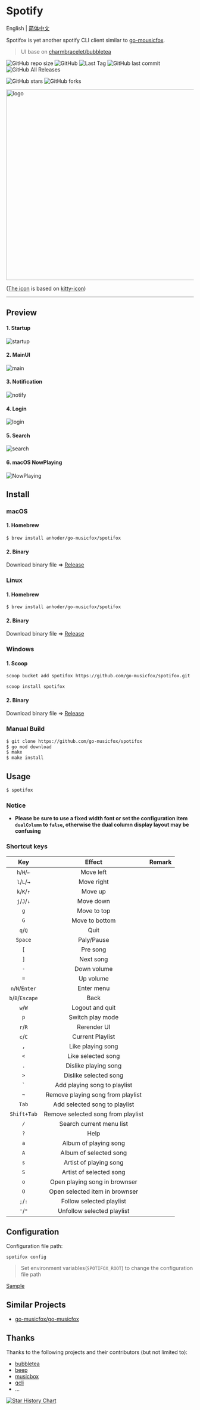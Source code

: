 # Spotify

English | [简体中文](./README_CN.md)

Spotifox is yet another spotify CLI client similar to [go-mousicfox](https://github.com/go-musicfox/spotifox).

> UI base on [charmbracelet/bubbletea](https://github.com/charmbracelet/bubbletea)

![GitHub repo size](https://img.shields.io/github/repo-size/go-musicfox/spotifox) ![GitHub](https://img.shields.io/github/license/go-musicfox/spotifox) ![Last Tag](https://badgen.net/github/tag/go-musicfox/spotifox) ![GitHub last commit](https://badgen.net/github/last-commit/go-musicfox/spotifox) ![GitHub All Releases](https://img.shields.io/github/downloads/go-musicfox/spotifox/total)

![GitHub stars](https://img.shields.io/github/stars/go-musicfox/spotifox?style=social) ![GitHub forks](https://img.shields.io/github/forks/go-musicfox/spotifox?style=social)

<p><img src="previews/logo.png" alt="logo" width="512"/></p>

([The icon](https://github.com/go-musicfox/go-musicfox-icon) is based on [kitty-icon](https://github.com/DinkDonk/kitty-icon))

------------------------------

## Preview

#### 1. Startup

![startup](previews/startup.png)

#### 2. MainUI

![main](previews/main.png)

#### 3. Notification

![notify](previews/notify.png)

#### 4. Login

![login](previews/login.png)

#### 5. Search

![search](previews/search.png)

#### 6. macOS NowPlaying

![NowPlaying](previews/nowplaying.png)

## Install

### macOS

#### 1. Homebrew

```sh
$ brew install anhoder/go-musicfox/spotifox
```

#### 2. Binary

Download binary file => [Release](https://github.com/go-musicfox/spotifox/releases/latest)

### Linux

#### 1. Homebrew

```sh
$ brew install anhoder/go-musicfox/spotifox
```

#### 2. Binary

Download binary file => [Release](https://github.com/go-musicfox/spotifox/releases/latest)

### Windows

#### 1. Scoop

```sh
scoop bucket add spotifox https://github.com/go-musicfox/spotifox.git

scoop install spotifox
```

#### 2. Binary

Download binary file => [Release](https://github.com/go-musicfox/spotifox/releases/latest)

### Manual Build

```sh
$ git clone https://github.com/go-musicfox/spotifox
$ go mod download
$ make
$ make install
```

## Usage

```sh
$ spotifox
```

### Notice

- **Please be sure to use a fixed width font or set the configuration item `dualColumn` to `false`, otherwise the dual column display layout may be confusing**


### Shortcut keys

|       Key        |               Effect               |    Remark    |
|:----------------:|:----------------------------------:|:------------:|
|   `h`/`H`/`←`    |             Move left              |              |
|   `l`/`L`/`→`    |             Move right             |              |
|   `k`/`K`/`↑`    |              Move up               |              |
|   `j`/`J`/`↓`    |             Move down              |              |
|       `g`        |            Move to top             |              |
|       `G`        |           Move to bottom           |              |
|     `q`/`Q`      |                Quit                |              |
|     `Space`      |             Paly/Pause             |              |
|       `[`        |              Pre song              |              |
|       `]`        |             Next song              |              |
|       `-`        |            Down volume             |              |
|       `=`        |             Up volume              |              |
| `n`/`N`/`Enter`  |             Enter menu             |              |
| `b`/`B`/`Escape` |                Back                |              |
|     `w`/`W`      |          Logout and quit           |              |
|       `p`        |          Switch play mode          |              |
|     `r`/`R`      |            Rerender UI             |              |
|     `c`/`C`      |          Current Playlist          |              |
|       `,`        |         Like playing song          |              |
|       `<`        |         Like selected song         |              |
|       `.`        |        Dislike playing song        |              |
|       `>`        |       Dislike selected song        |              |
|     `` ` ``      |    Add playing song to playlist    |              |
|       `~`        | Remove playing song from playlist  |              |
|      `Tab`       |   Add selected song to playlist    |              |
|   `Shift+Tab`    | Remove selected song from playlist |              |
|       `/`        |      Search current menu list      |              |
|       `?`        |                Help                |              |
|       `a`        |       Album of playing song        |              |
|       `A`        |       Album of selected song       |              |
|       `s`        |       Artist of playing song       |              |
|       `S`        |      Artist of selected song       |              |
|       `o`        |   Open playing song in brownser    |              |
|       `O`        |   Open selected item in brownser   |              |
|     `;`/`:`      |      Follow selected playlist      |              |
|     `'`/`"`      |     Unfollow selected playlist     |              |

## Configuration

Configuration file path:

```shell
spotifox config
```

> Set environment variables(`SPOTIFOX_ROOT`) to change the configuration file path

[Sample](./utils/embed/spotifox.ini)


## Similar Projects

* [go-musicfox/go-musicfox](https://github.com/go-musicfox/go-musicfox)

## Thanks

Thanks to the following projects and their contributors (but not limited to):

* [bubbletea](https://github.com/charmbracelet/bubbletea)
* [beep](https://github.com/faiface/beep)
* [musicbox](https://github.com/darknessomi/musicbox)
* [gcli](https://github.com/gookit/gcli)
* ...


[![Star History Chart](https://api.star-history.com/svg?repos=go-musicfox/spotifox&type=Date)](https://star-history.com/#go-musicfox/spotifox&Date)
